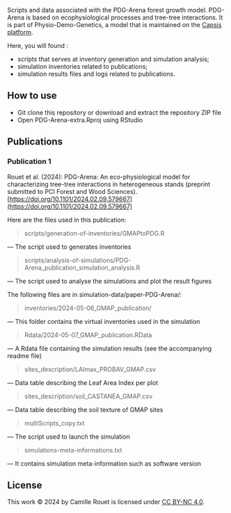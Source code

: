 Scripts and data associated with the PDG-Arena forest growth model. PDG-Arena is based on ecophysiological processes and tree-tree interactions. It is part of Physio-Demo-Genetics, a model that is maintained on the [Capsis platform](https://capsis.cirad.fr/capsis/help_en/physiodemogenetics).

Here, you will found :
- scripts that serves at inventory generation and simulation analysis;
- simulation inventories related to publications;
- simulation results files and logs related to publications.

## How to use 
- Git clone this repository or download and extract the repository ZIP file
- Open PDG-Arena-extra.Rproj using RStudio

## Publications

### Publication 1
Rouet et al. (2024): PDG-Arena: An eco-physiological model for characterizing tree-tree interactions in heterogeneous stands (preprint submitted to PCI Forest and Wood Sciences). [https://doi.org/10.1101/2024.02.09.579667](https://doi.org/10.1101/2024.02.09.579667)

Here are the files used in this publication:

> scripts/generation-of-inventories/GMAPtoPDG.R 

— The script used to generates inventories

> scripts/analysis-of-simulations/PDG-Arena_publication_simulation_analysis.R 

— The script used to analyse the simulations and plot the result figures

The following files are in simulation-data/paper-PDG-Arena/:

> inventories/2024-05-06_GMAP_publication/ 

— This folder contains the virtual inventories used in the simulation

> Rdata/2024-05-07_GMAP_publication.RData 

— A Rdata file containing the simulation results (see the accompanying readme file)

> sites_description/LAImax_PROBAV_GMAP.csv

— Data table describing the Leaf Area Index per plot

> sites_description/soil_CASTANEA_GMAP.csv

— Data table describing the soil texture of GMAP sites

> multiScripts_copy.txt 

— The script used to launch the simulation

> simulations-meta-informations.txt 

— It contains simulation meta-information such as software version


## License
This work © 2024 by Camille Rouet is licensed under [CC BY-NC 4.0](http://creativecommons.org/licenses/by-nc/4.0/).
